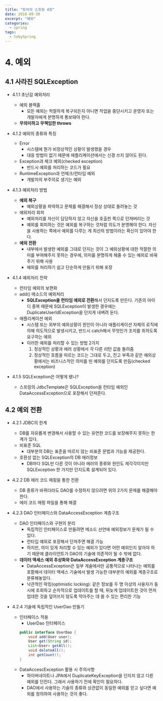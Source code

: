 ```yaml
---
title: "토비의 스프링 4장"
date: 2018-09-30
excerpt: "예외"
categories:
  - spring
tags:
  - tobySpring
---
```


# 4. 예외

## 4.1 사라진 SQLException

* 4.1.1 초난감 예외처리
	* 예외 블랙홀
		* 모든 예외는 적절하게 복구되든지 아니면 작업을 중단시키고 운영자 또는 개발자에게 분명하게 통보돼야 한다.
	* **무의미하고 무책임한 throws**

* 4.1.2 예외의 종류와 특징
	* Error
		* 시스템에 뭔가 비정상적인 상황이 발생했을 경우
		* 대응 방법이 없기 때문에 애플리케이션에서는 신경 쓰지 않아도 된다.
	* Exception과 체크 예외(checked exception)
		* 반드시 예외를 처리하는 코드가 필요
	* RuntimeException과 언체크/런타임 예외
		* 개발자의 부주의로 생기는 예외

* 4.1.3 예외처리 방법
	* **예외 복구**
		* 예외상황을 파악하고 문제를 해결해서 정상 상태로 돌려놓는 것
	* 예외처리 회피
		* 예외처리를 자신이 담당하지 않고 자신을 호출한 쪽으로 던져버리는 것
		* 예외를 회피하는 것은 예외를 복구하는 것처럼 의도가 분명해야 한다. 자신을 사용하는 쪽에서 예외를 다루는 게 최선의 방법이라는 확신이 있어야 한다.
	* **예외 전환**
		* 내부에서 발생한 예외를 그대로 던지는 것이 그 예외상황에 대한 적절한 의미를 부여해주지 못하는 경우에, 의미를 분명하게 해줄 수 있는 예외로 바꿔주기 위해 사용
		* 예외를 처리하기 쉽고 단순하게 만들기 위해 포장

* 4.1.4 예외처리 전략
	* 런타임 예외의 보편화
	* add() 메소드의 예외처리
		* **SQLException을 런타임 예외로 전환**해서 던지도록 만든다. 기존의 아이디 중복 때문에 SQLException이 발생한 경우에는 DuplicateUserIdException을 던지게 내벼려 둔다.
	* 애플리케이션 예외
		* 시스템 또는 외부의 예외상황이 원인이 아니라 애플리케이션 자체의 로직에 의해 의도적으로 발생시키고, 반드시 catch해서 무엇인가 조치를 취하도록 요구하는 예외
		* 이러한 예외를 처리할 수 있는 방법 2가지
			1. 정상적인 상황과 에러 상황에서 각 다른 리턴 값을 돌려줌
			2. 정상적인 흐름을 따르는 코드는 그대로 두고, 잔고 부족과 같은 예외상황에서는 비즈니스적인 의미를 띤 예외를 던지도록 만듬(checked exception)

* 4.1.5 SQLException은 어떻게 됐나?
	* 스프링의 JdbcTemplate은 SQLException을 런타임 예외인 DataAccessException으로 포장해서 던져준다.

## 4.2 예외 전환

* 4.2.1 JDBC의 한계
	* DB를 자유롭게 변경해서 사용할 수 있는 유연한 코드를 보장해주지 못하는 한계가 있다.
	* 비표준 SQL
		* 대부분의 DB는 표준을 따르지 않는 비표준 문법과 기능을 제공한다.
	* 호환성 없는 SQLException의 DB 에러정보
		* DB마다 SQL만 다른 것이 아니라 에러의 종류와 원인도 제각각이지만 SQLException 한 가지만 던지도록 설계되어 있다.
* 4.2.2 DB 에러 코드 매핑을 통한 전환
	* DB 종류가 바뀌더라도 DAO를 수정하지 않으려면 위의 2가지 문제를 해결해야 한다.
	* 에러 코드 매핑 파일을 통해 해결
* 4.2.3 DAO 인터페이스와 DataAccessException 계층구조
	* DAO 인터페이스와 구현의 분리
		* 독립적인 인터페이스로 만들려면 메소드 선언에 예외정보가 문제가 될 수 있다.
		* 런타입 예외로 포장해서 던져주면 해결 가능
		* 하지만, 의미 있게 처리할 수 있는 예외가 있다면 어떤 예외인지 알아야 하기 때문에 클라이언트가 DAO의 기술에 의존적이 될 수 밖에 없다.
	* **데이터 액세스 예외 추상화와 DataAccessException 계층구조**
		* DataAccessException은 일부 게술에서만 공통적으로 나타나는 예외를 포함해서 데이터 액세스 기술에서 발생 가능한 대부분의 예외를 계층구조로 분류해놓았다.
		* 낙관적인 락킹(optimistic locking): 같은 정보를 두 명 이상의 사용자가 동시에 조회하고 순차적으로 업데이트를 할 때, 뒤늦게 업데이트한 것이 먼저 업데한 것을 덮어쓰지 않도록 막아주는 데 쓸 수 있는 편리한 기능

* 4.2.4 기술에 독립적인 UserDao 만들기
	* 인터페이스 적용
		* UserDao 인터페이스
		```java
		public interface UserDao {
			void add(User user);
			User get(String id);
			List<User> getAll();
			void deleteAll();
			int getCount();
		}
		```
	* DataAccescException 활용 시 주의사항
		* 하이버네이트나 JPA에서 DuplicateKeyException을 던지지 않고 다른 예외를 던진다. 그래서 사용하기 전에 확인이 필요하다.
		* DAO에서 사용하는 기술의 종류와 상관없이 동일한 예외를 얻고 싶다면 예외를 정의하여 사용하는 것이 좋다.
